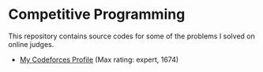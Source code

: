 # Competitive Programming

This repository contains source codes for some of the problems I solved on online judges. 

* [My Codeforces Profile](http://codeforces.com/profile/_AymanSalah) (Max rating: expert, 1674)
